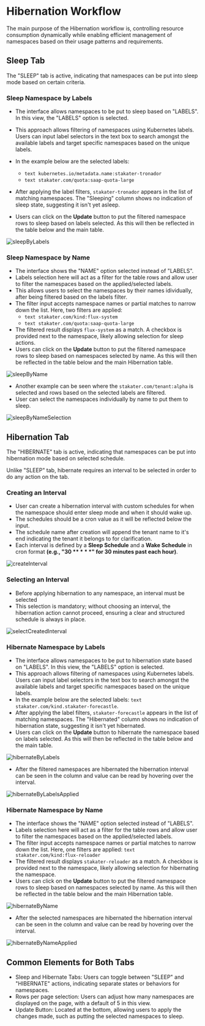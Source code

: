 # Hibernation Workflow

The main purpose of the Hibernation workflow is, controlling resource consumption dynamically while enabling efficient management of namespaces based on their usage patterns and requirements.

## Sleep Tab

The "SLEEP" tab is active, indicating that namespaces can be put into sleep mode based on certain criteria.

### Sleep Namespace by Labels

- The interface allows namespaces to be put to sleep based on "LABELS". In this view, the "LABELS" option is selected.
- This approach allows filtering of namespaces using Kubernetes labels. Users can input label selectors in the text box to search amongst the available labels and target specific namespaces based on the unique labels.
- In the example below are the selected labels:
    - ```text kubernetes.io/metadata.name:stakater-tronador```
    - ```text stakater.com/quota:saap-quota-large```

- After applying the label filters, ```stakater-tronador``` appears in the list of matching namespaces. The "Sleeping" column shows no indication of sleep state, suggesting it isn't yet asleep.
- Users can click on the **Update** button to put the filtered namespace rows to sleep based on labels selected. As this will then be reflected in the table below and the main table.

![sleepByLabels](../images/sleepByLabels.png)

### Sleep Namespace by Name

- The interface shows the "NAME" option selected instead of "LABELS".
- Labels selection here will act as a filter for the table rows and allow user to filter the namespaces based on the applied/selected labels.
- This allows users to select the namespaces by their names idividually, after being filtered based on the labels filter.
- The filter input accepts namespace names or partial matches to narrow down the list. Here, two filters are applied:
    - ```text stakater.com/kind:flux-system```
    - ```text stakater.com/quota:saap-quota-large```
- The filtered result displays ```flux-system``` as a match. A checkbox is provided next to the namespace, likely allowing selection for sleep actions.
- Users can click on the **Update** button to put the filtered namespace rows to sleep based on namespaces selected by name. As this will then be reflected in the table below and the main Hibernation table.

![sleepByName](../images/sleepByName.png)

- Another example can be seen where the ```stakater.com/tenant:alpha``` is selected and rows based on the selected labels are filtered.
- User can select the namespaces individually by name to put them to sleep.

![sleepByNameSelection](../images/sleepByNameSelection.png)

## Hibernation Tab

The "HIBERNATE" tab is active, indicating that namespaces can be put into hibernation mode based on selected schedule.

Unlike "SLEEP" tab, hibernate requires an interval to be selected in order to do any action on the tab.

### Creating an Interval

- User can create a hibernation interval with custom schedules for when the namespace should enter sleep mode and when it should wake up.
- The schedules should be a cron value as it will be reflected below the input.
- The schedule name after creation will append the tenant name to it's end indicating the tenant it belongs to for clarification.
- Each interval is defined by a **Sleep Schedule** and a **Wake Schedule** in cron format **(e.g., "30 ** * * *" for 30 minutes past each hour)**.

![createInterval](../images/createInterval.png)

### Selecting an Interval

- Before applying hibernation to any namespace, an interval must be selected
- This selection is mandatory; without choosing an interval, the hibernation action cannot proceed, ensuring a clear and structured schedule is always in place.

![selectCreatedInterval](../images/selectCreatedInterval.png)

### Hibernate Namespace by Labels

- The interface allows namespaces to be put to hibernation state based on "LABELS". In this view, the "LABELS" option is selected.
- This approach allows filtering of namespaces using Kubernetes labels. Users can input label selectors in the text box to search amongst the available labels and target specific namespaces based on the unique labels.
- In the example below are the selected labels: ```text stakater.com/kind.stakater-forecastle```.
- After applying the label filters, ```stakater-forecastle``` appears in the list of matching namespaces. The "Hibernated" column shows no indication of hibernation state, suggesting it isn't yet hibernated.
- Users can click on the **Update** button to hibernate the namespace based on labels selected. As this will then be reflected in the table below and the main table.

![hibernateByLabels](../images/hibernateByLabels.png)

- After the filtered namespaces are hibernated the hibernation interval can be seen in the column and value can be read by hovering over the interval.

![hibernateByLabelsApplied](../images/hibernateByLabelsApplied.png)

### Hibernate Namespace by Name

- The interface shows the "NAME" option selected instead of "LABELS".
- Labels selection here will act as a filter for the table rows and allow user to filter the namespaces based on the applied/selected labels.
- The filter input accepts namespace names or partial matches to narrow down the list. Here, one filters are applied: ```text stakater.com/kind:flux-reloader```
- The filtered result displays ```stakater-reloader``` as a match. A checkbox is provided next to the namespace, likely allowing selection for hibernating the namespace.
- Users can click on the **Update** button to put the filtered namespace rows to sleep based on namespaces selected by name. As this will then be reflected in the table below and the main Hibernation table.

![hibernateByName](../images/hibernateByName.png)

- After the selected namespaces are hibernated the hibernation interval can be seen in the column and value can be read by hovering over the interval.

![hibernateByNameApplied](../images/hibernateByNameApplied.png)

## Common Elements for Both Tabs

- Sleep and Hibernate Tabs: Users can toggle between "SLEEP" and "HIBERNATE" actions, indicating separate states or behaviors for namespaces.
- Rows per page selection: Users can adjust how many namespaces are displayed on the page, with a default of 5 in this view.
- Update Button: Located at the bottom, allowing users to apply the changes made, such as putting the selected namespaces to sleep.
